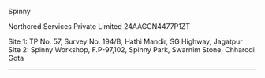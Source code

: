 

Spinny

Northcred Services Private Limited
24AAGCN4477P1ZT

Site 1: TP No. 57, Survey No. 194/B, Hathi Mandir, SG Highway, Jagatpur
Site 2: Spinny Workshop, F.P-97,102, Spinny Park, Swarnim Stone, Chharodi Gota

---


